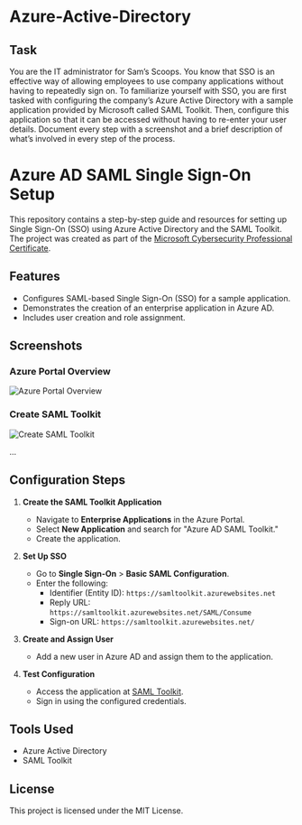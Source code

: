 # Azure-Active-Directory

## Task
You are the IT administrator for Sam’s Scoops. You know that SSO is an effective way of allowing employees to use company applications without having to repeatedly sign on. To familiarize yourself with SSO, you are first tasked with configuring the company’s Azure Active Directory with a sample application provided by Microsoft called SAML Toolkit. Then, configure this application so that it can be accessed without having to re-enter your user details. Document every step with a screenshot and a brief description of what’s involved in every step of the process. 

# Azure AD SAML Single Sign-On Setup

This repository contains a step-by-step guide and resources for setting up Single Sign-On (SSO) using Azure Active Directory and the SAML Toolkit. The project was created as part of the [Microsoft Cybersecurity Professional Certificate](https://learn.microsoft.com/).

## Features
- Configures SAML-based Single Sign-On (SSO) for a sample application.
- Demonstrates the creation of an enterprise application in Azure AD.
- Includes user creation and role assignment.

## Screenshots
### Azure Portal Overview
![Azure Portal Overview](screenshots/screenshot1-overview.png)

### Create SAML Toolkit
![Create SAML Toolkit](screenshots/screenshot2-create-saml-toolkit.png)

...

## Configuration Steps
1. **Create the SAML Toolkit Application**
   - Navigate to **Enterprise Applications** in the Azure Portal.
   - Select **New Application** and search for "Azure AD SAML Toolkit."
   - Create the application.

2. **Set Up SSO**
   - Go to **Single Sign-On** > **Basic SAML Configuration**.
   - Enter the following:
     - Identifier (Entity ID): `https://samltoolkit.azurewebsites.net`
     - Reply URL: `https://samltoolkit.azurewebsites.net/SAML/Consume`
     - Sign-on URL: `https://samltoolkit.azurewebsites.net/`

3. **Create and Assign User**
   - Add a new user in Azure AD and assign them to the application.

4. **Test Configuration**
   - Access the application at [SAML Toolkit](https://samltoolkit.azurewebsites.net).
   - Sign in using the configured credentials.

## Tools Used
- Azure Active Directory
- SAML Toolkit

## License
This project is licensed under the MIT License.

